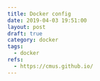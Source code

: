 ```yaml
---
title: Docker config
date: 2019-04-03 19:51:00
layout: post
draft: true
category: docker
tags:
  - docker
refs:
  - https://cmus.github.io/
---
```

